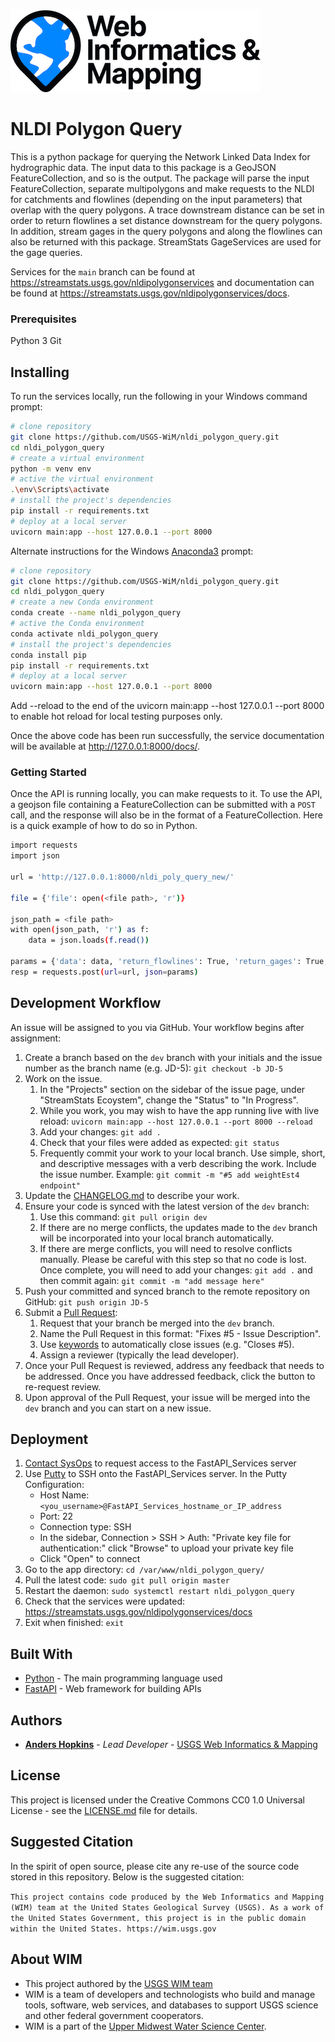 ![WiM](wim.png)


# NLDI Polygon Query

This is a python package for querying the Network Linked Data Index for hydrographic data. The input data to this package is a GeoJSON FeatureCollection, and so is the output. The package will parse the input FeatureCollection, separate multipolygons and make requests to the NLDI for catchments and flowlines (depending on the input parameters) that overlap with the query polygons. A trace downstream distance can be set in order to return flowlines a set distance downstream for the query polygons. In addition, stream gages in the query polygons and along the flowlines can also be returned with this package. StreamStats GageServices are used for the gage queries.

Services for the `main` branch can be found at https://streamstats.usgs.gov/nldipolygonservices and documentation can be found at https://streamstats.usgs.gov/nldipolygonservices/docs.

### Prerequisites

Python 3
Git

## Installing
To run the services locally, run the following in your Windows command prompt:

```bash
# clone repository
git clone https://github.com/USGS-WiM/nldi_polygon_query.git
cd nldi_polygon_query
# create a virtual environment
python -m venv env
# active the virtual environment
.\env\Scripts\activate
# install the project's dependencies
pip install -r requirements.txt
# deploy at a local server
uvicorn main:app --host 127.0.0.1 --port 8000
```

Alternate instructions for the Windows [Anaconda3](https://docs.anaconda.com/anaconda/install/index.html) prompt:

```bash
# clone repository
git clone https://github.com/USGS-WiM/nldi_polygon_query.git
cd nldi_polygon_query
# create a new Conda environment
conda create --name nldi_polygon_query
# active the Conda environment
conda activate nldi_polygon_query
# install the project's dependencies
conda install pip
pip install -r requirements.txt
# deploy at a local server
uvicorn main:app --host 127.0.0.1 --port 8000
```

Add --reload to the end of the uvicorn main:app --host 127.0.0.1 --port 8000 to enable hot reload for local testing purposes only.

Once the above code has been run successfully, the service documentation will be available at http://127.0.0.1:8000/docs/.
### Getting Started

Once the API is running locally, you can make requests to it. To use the API, a geojson file containing a FeatureCollection can be submitted with a `POST` call, and the response will also be in the format of a FeatureCollection. Here is a quick example of how to do so in Python.

```bash
import requests
import json

url = 'http://127.0.0.1:8000/nldi_poly_query_new/'

file = {'file': open(<file path>, 'r')}

json_path = <file path>
with open(json_path, 'r') as f:
    data = json.loads(f.read())

params = {'data': data, 'return_flowlines': True, 'return_gages': True, 'downstream_dist': 55}
resp = requests.post(url=url, json=params) 
```

## Development Workflow

An issue will be assigned to you via GitHub. Your workflow begins after assignment:
1. Create a branch based on the `dev` branch with your initials and the issue number as the branch name (e.g. JD-5): `git checkout -b JD-5`
3. Work on the issue.
     1. In the "Projects" section on the sidebar of the issue page, under "StreamStats Ecoystem", change the "Status" to "In Progress".
     2. While you work, you may wish to have the app running live with live reload: `uvicorn main:app --host 127.0.0.1 --port 8000 --reload`
     3. Add your changes: `git add .`
     4. Check that your files were added as expected: `git status`
     5. Frequently commit your work to your local branch. Use simple, short, and descriptive messages with a verb describing the work. Include the issue number. Example: `git commit -m "#5 add weightEst4 endpoint"`
4. Update the [CHANGELOG.md](https://github.com/USGS-WiM/nldi_polygon_query/blob/master/CHANGELOG.md) to describe your work.
5. Ensure your code is synced with the latest version of the `dev` branch: 
     1. Use this command: `git pull origin dev`
     2. If there are no merge conflicts, the updates made to the `dev` branch will be incorporated into your local branch automatically.
     3. If there are merge conflicts, you will need to resolve conflicts manually. Please be careful with this step so that no code is lost. Once complete, you will need to add your changes: `git add .` and then commit again: `git commit -m "add message here"`
6. Push your committed and synced branch to the remote repository on GitHub: `git push origin JD-5`
7. Submit a [Pull Request](https://github.com/USGS-WiM/nldi_polygon_query/pulls):
     1. Request that your branch be merged into the `dev` branch.
     2. Name the Pull Request in this format: "Fixes #5 - Issue Description". 
     3. Use [keywords](https://docs.github.com/en/get-started/writing-on-github/working-with-advanced-formatting/using-keywords-in-issues-and-pull-requests) to automatically close issues (e.g. "Closes #5).
     4. Assign a reviewer (typically the lead developer).
8. Once your Pull Request is reviewed, address any feedback that needs to be addressed. Once you have addressed feedback, click the button to re-request review.
9. Upon approval of the Pull Request, your issue will be merged into the `dev` branch and you can start on a new issue.

## Deployment

1. [Contact SysOps](https://github.com/USGS-WiM/wim-infrastructure/issues/new) to request access to the FastAPI_Services server
2. Use [Putty](https://www.putty.org/) to SSH onto the FastAPI_Services server. In the Putty Configuration:
     - Host Name: `<you_username>@FastAPI_Services_hostname_or_IP_address`
     - Port: 22
     - Connection type: SSH
     - In the sidebar, Connection > SSH > Auth: "Private key file for authentication:" click "Browse" to upload your private key file
     - Click "Open" to connect
 3. Go to the app directory: `cd /var/www/nldi_polygon_query/`
 4. Pull the latest code: `sudo git pull origin master`
 5. Restart the daemon: `sudo systemctl restart nldi_polygon_query`
 6. Check that the services were updated: https://streamstats.usgs.gov/nldipolygonservices/docs
 7. Exit when finished: `exit`

## Built With

* [Python](https://www.python.org/) - The main programming language used
* [FastAPI](https://fastapi.tiangolo.com/) - Web framework for building APIs

## Authors

* **[Anders Hopkins](https://github.com/Anders-Hopkins)**  - *Lead Developer* - [USGS Web Informatics & Mapping](https://wim.usgs.gov/)

## License

This project is licensed under the Creative Commons CC0 1.0 Universal License - see the [LICENSE.md](LICENSE.md) file for details.

## Suggested Citation
In the spirit of open source, please cite any re-use of the source code stored in this repository. Below is the suggested citation:

`This project contains code produced by the Web Informatics and Mapping (WIM) team at the United States Geological Survey (USGS). As a work of the United States Government, this project is in the public domain within the United States. https://wim.usgs.gov`

## About WIM
* This project authored by the [USGS WIM team](https://wim.usgs.gov)
* WIM is a team of developers and technologists who build and manage tools, software, web services, and databases to support USGS science and other federal government cooperators.
* WIM is a part of the [Upper Midwest Water Science Center](https://www.usgs.gov/centers/upper-midwest-water-science-center).

